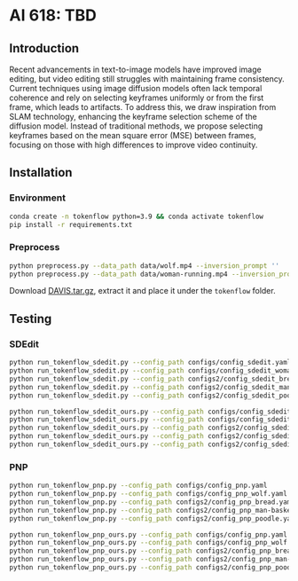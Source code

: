 # AI 618: TBD

## Introduction
Recent advancements in text-to-image models have improved image editing, but video editing still struggles with maintaining frame consistency. Current techniques using image diffusion models often lack temporal coherence and rely on selecting keyframes uniformly or from the first frame, which leads to artifacts. To address this, we draw inspiration from SLAM technology, enhancing the keyframe selection scheme of the diffusion model. Instead of traditional methods, we propose selecting keyframes based on the mean square error (MSE) between frames, focusing on those with high differences to improve video continuity.

## Installation
### Environment
```bash
conda create -n tokenflow python=3.9 && conda activate tokenflow
pip install -r requirements.txt
```
### Preprocess
```bash
python preprocess.py --data_path data/wolf.mp4 --inversion_prompt ''
python preprocess.py --data_path data/woman-running.mp4 --inversion_prompt ''
```

Download [DAVIS.tar.gz](https://drive.google.com/file/d/174qMDXXp_55A40SkVSK13mUGQGmeLFnq/view?usp=sharing), extract it and place it under the `tokenflow` folder.

## Testing
### SDEdit
```bash
python run_tokenflow_sdedit.py --config_path configs/config_sdedit.yaml
python run_tokenflow_sdedit.py --config_path configs/config_sdedit_woman.yaml
python run_tokenflow_sdedit.py --config_path configs2/config_sdedit_bread.yaml
python run_tokenflow_sdedit.py --config_path configs2/config_sdedit_man-basket.yaml
python run_tokenflow_sdedit.py --config_path configs2/config_sdedit_poodle.yaml

python run_tokenflow_sdedit_ours.py --config_path configs/config_sdedit.yaml
python run_tokenflow_sdedit_ours.py --config_path configs/config_sdedit_woman.yaml
python run_tokenflow_sdedit_ours.py --config_path configs2/config_sdedit_bread.yaml
python run_tokenflow_sdedit_ours.py --config_path configs2/config_sdedit_man-basket.yaml
python run_tokenflow_sdedit_ours.py --config_path configs2/config_sdedit_poodle.yaml
```

### PNP
```bash
python run_tokenflow_pnp.py --config_path configs/config_pnp.yaml
python run_tokenflow_pnp.py --config_path configs/config_pnp_wolf.yaml
python run_tokenflow_pnp.py --config_path configs2/config_pnp_bread.yaml
python run_tokenflow_pnp.py --config_path configs2/config_pnp_man-basket.yaml
python run_tokenflow_pnp.py --config_path configs2/config_pnp_poodle.yaml

python run_tokenflow_pnp_ours.py --config_path configs/config_pnp.yaml
python run_tokenflow_pnp_ours.py --config_path configs/config_pnp_wolf.yaml
python run_tokenflow_pnp_ours.py --config_path configs2/config_pnp_bread.yaml
python run_tokenflow_pnp_ours.py --config_path configs2/config_pnp_man-basket.yaml
python run_tokenflow_pnp_ours.py --config_path configs2/config_pnp_poodle.yaml
```
